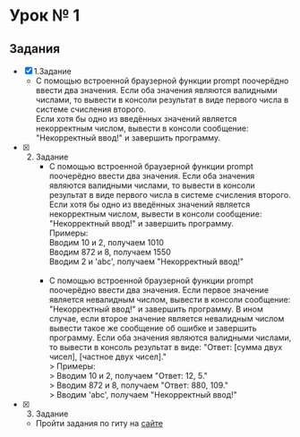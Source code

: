 # Урок № 1

## Задания

-   [x] 1.Задание<br>
    -   С помощью встроенной браузерной функции prompt поочерёдно ввести два значения. Если оба значения являются валидными числами, то вывести в консоли результат в виде первого числа в системе счисления второго.<br>
        Если хотя бы одно из введённых значений является некорректным числом, вывести в консоли сообщение: "Некорректный ввод!" и завершить программу.
        <br>
-   [x] 2. Задание <br>
        - С помощью встроенной браузерной функции prompt поочерёдно ввести два значения. Если оба значения являются валидными числами, то вывести в консоли результат в виде первого числа в системе счисления второго.<br>
          Если хотя бы одно из введённых значений является некорректным числом, вывести в консоли сообщение: "Некорректный ввод!" и завершить программу.<br>
          Примеры:<br>
          Вводим 10 и 2, получаем 1010 <br>
          Вводим 872 и 8, получаем 1550 <br>
          Вводим 2 и 'abc', получаем "Некорректный ввод!"<br><br>
        - С помощью встроенной браузерной функции prompt поочерёдно ввести два значения. Если первое значение является невалидным числом, вывести в консоли сообщение: "Некорректный ввод!" и завершить программу. В ином случае, если второе значение является невалидным числом вывести такое же сообщение об ошибке и завершить программу. Если оба значения являются валидными числами, то вывести в консоль результат в виде: "Ответ: [сумма двух чисел], [частное двух чисел]." <br> > Примеры:<br> > Вводим 10 и 2, получаем "Ответ: 12, 5."<br> > Вводим 872 и 8, получаем "Ответ: 880, 109."<br> > Вводим 'abc', получаем "Некорректный ввод!"<br>
-   [x] 3. Задание
    -   Пройти задания по гиту на [сайте](https://learngitbranching.js.org/)
